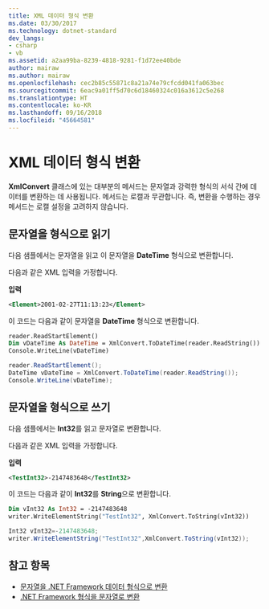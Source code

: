 ```yaml
---
title: XML 데이터 형식 변환
ms.date: 03/30/2017
ms.technology: dotnet-standard
dev_langs:
- csharp
- vb
ms.assetid: a2aa99ba-8239-4818-9281-f1d72ee40bde
author: mairaw
ms.author: mairaw
ms.openlocfilehash: cec2b85c55871c8a21a74e79cfcdd041fa063bec
ms.sourcegitcommit: 6eac9a01ff5d70c6d18460324c016a3612c5e268
ms.translationtype: HT
ms.contentlocale: ko-KR
ms.lasthandoff: 09/16/2018
ms.locfileid: "45664581"
---
```

# <a name="conversion-of-xml-data-types"></a>XML 데이터 형식 변환
**XmlConvert** 클래스에 있는 대부분의 메서드는 문자열과 강력한 형식의 서식 간에 데이터를 변환하는 데 사용됩니다. 메서드는 로캘과 무관합니다. 즉, 변환을 수행하는 경우 메서드는 로캘 설정을 고려하지 않습니다.  
  
## <a name="reading-string-as-types"></a>문자열을 형식으로 읽기  
 다음 샘플에서는 문자열을 읽고 이 문자열을 **DateTime** 형식으로 변환합니다.  
  
 다음과 같은 XML 입력을 가정합니다.  
  
 **입력**  
  
```xml  
<Element>2001-02-27T11:13:23</Element>  
```  
  
 이 코드는 다음과 같이 문자열을 **DateTime** 형식으로 변환합니다.  
  
```vb  
reader.ReadStartElement()  
Dim vDateTime As DateTime = XmlConvert.ToDateTime(reader.ReadString())  
Console.WriteLine(vDateTime)  
```  
  
```csharp  
reader.ReadStartElement();  
DateTime vDateTime = XmlConvert.ToDateTime(reader.ReadString());  
Console.WriteLine(vDateTime);  
```  
  
## <a name="writing-strings-as-types"></a>문자열을 형식으로 쓰기  
 다음 샘플에서는 **Int32**를 읽고 문자열로 변환합니다.  
  
 다음과 같은 XML 입력을 가정합니다.  
  
 **입력**  
  
```xml  
<TestInt32>-2147483648</TestInt32>  
```  
  
 이 코드는 다음과 같이 **Int32**를 **String**으로 변환합니다.  
  
```vb  
Dim vInt32 As Int32 = -2147483648  
writer.WriteElementString("TestInt32", XmlConvert.ToString(vInt32))  
```  
  
```csharp  
Int32 vInt32=-2147483648;  
writer.WriteElementString("TestInt32",XmlConvert.ToString(vInt32));  
```  
  
## <a name="see-also"></a>참고 항목

- [문자열을 .NET Framework 데이터 형식으로 변환](../../../../docs/standard/data/xml/converting-strings-to-dotnet-data-types.md)  
- [.NET Framework 형식을 문자열로 변환](../../../../docs/standard/data/xml/converting-dotnet-types-to-strings.md)
